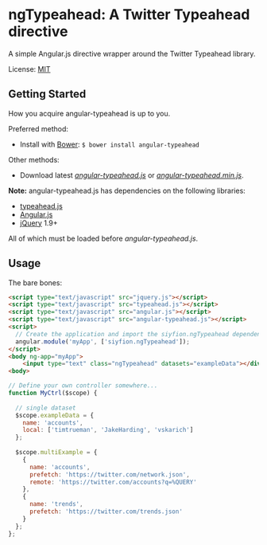 ngTypeahead: A Twitter Typeahead directive
=================

A simple Angular.js directive wrapper around the Twitter Typeahead library.

License: [MIT](http://www.opensource.org/licenses/mit-license.php)

Getting Started
---------------

How you acquire angular-typeahead is up to you.

Preferred method:
* Install with [Bower][bower]: `$ bower install angular-typeahead`

Other methods:
* Download latest *[angular-typeahead.js][angular-typeahead.js]* or *[angular-typeahead.min.js][angular-typeahead.min.js]*.

**Note:** angular-typeahead.js has dependencies on the following libraries:
* [typeahead.js][typeahead.js]
* [Angular.js][angularjs]
* [jQuery][jquery] 1.9+

All of which must be loaded before *angular-typeahead.js*.

Usage
---------------

The bare bones:

```html
<script type="text/javascript" src="jquery.js"></script>
<script type="text/javascript" src="typeahead.js"></script>
<script type="text/javascript" src="angular.js"></script>
<script type="text/javascript" src="angular-typeahead.js"></script>
<script>
  // Create the application and import the siyfion.ngTypeahead dependency.
  angular.module('myApp', ['siyfion.ngTypeahead']);
</script>
<body ng-app="myApp">
    <input type="text" class="ngTypeahead" datasets="exampleData"></div>
<body>
```

```javascript
// Define your own controller somewhere...
function MyCtrl($scope) {
  
  // single dataset
  $scope.exampleData = {
    name: 'accounts',
    local: ['timtrueman', 'JakeHarding', 'vskarich']
  };
  
  $scope.multiExample = {
    {
      name: 'accounts',
      prefetch: 'https://twitter.com/network.json',
      remote: 'https://twitter.com/accounts?q=%QUERY'
    },
    {
      name: 'trends',
      prefetch: 'https://twitter.com/trends.json'
    }
  };
};
```


<!-- assets -->
[angular-typeahead.js]: https://raw.github.com/Siyfion/angular-typeahead/master/angular-typeahead.js
[angular-typeahead.min.js]: https://raw.github.com/Siyfion/angular-typeahead/master/angular-typeahead.min.js

<!-- links to third party projects -->
[bower]: http://twitter.github.com/bower/
[jQuery]: http://jquery.com/
[angularjs]: http://angularjs.org/
[typeahead.js]: http://twitter.github.io/typeahead.js/
